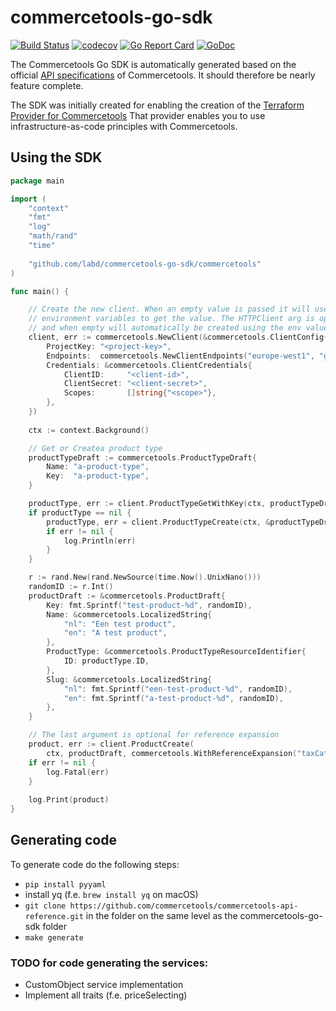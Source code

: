 # commercetools-go-sdk

[![Build Status](https://github.com/labd/commercetools-go-sdk/workflows/Go%20Tests/badge.svg)](https://github.com/labd/commercetools-go-sdk/workflows/)
[![codecov](https://codecov.io/gh/LabD/commercetools-go-sdk/branch/master/graph/badge.svg)](https://codecov.io/gh/LabD/commercetools-go-sdk)
[![Go Report Card](https://goreportcard.com/badge/github.com/labd/commercetools-go-sdk)](https://goreportcard.com/report/github.com/labd/commercetools-go-sdk)
[![GoDoc](https://godoc.org/github.com/labd/commercetools-go-sdk?status.svg)](https://godoc.org/github.com/labd/commercetools-go-sdk)

The Commercetools Go SDK is automatically generated based on the official [API specifications](https://github.com/commercetools/commercetools-api-reference) 
of Commercetools. It should therefore be nearly feature complete.

The SDK was initially created for enabling the creation of the
[Terraform Provider for Commercetools](https://github.com/labd/terraform-provider-commercetools) 
That provider enables you to use infrastructure-as-code principles with Commercetools.


## Using the SDK


```go
package main

import (
    "context"
    "fmt"
    "log"
    "math/rand"
    "time"
    
    "github.com/labd/commercetools-go-sdk/commercetools"
)

func main() {

    // Create the new client. When an empty value is passed it will use the CTP_*
    // environment variables to get the value. The HTTPClient arg is optional,
    // and when empty will automatically be created using the env values.
    client, err := commercetools.NewClient(&commercetools.ClientConfig{
        ProjectKey: "<project-key>",
        Endpoints:  commercetools.NewClientEndpoints("europe-west1", "gcp"),
        Credentials: &commercetools.ClientCredentials{
            ClientID:     "<client-id>",
            ClientSecret: "<client-secret>",
            Scopes:       []string{"<scope>"},
        },
    })
    
    ctx := context.Background()

    // Get or Createa product type
    productTypeDraft := commercetools.ProductTypeDraft{
        Name: "a-product-type",
        Key:  "a-product-type",
    }

    productType, err := client.ProductTypeGetWithKey(ctx, productTypeDraft.Key)
    if productType == nil {
        productType, err = client.ProductTypeCreate(ctx, &productTypeDraft)
        if err != nil {
            log.Println(err)
        }
    }

    r := rand.New(rand.NewSource(time.Now().UnixNano()))
    randomID := r.Int()
    productDraft := &commercetools.ProductDraft{
        Key: fmt.Sprintf("test-product-%d", randomID),
        Name: &commercetools.LocalizedString{
            "nl": "Een test product",
            "en": "A test product",
        },
        ProductType: &commercetools.ProductTypeResourceIdentifier{
            ID: productType.ID,
        },
        Slug: &commercetools.LocalizedString{
            "nl": fmt.Sprintf("een-test-product-%d", randomID),
            "en": fmt.Sprintf("a-test-product-%d", randomID),
        },
    }

    // The last argument is optional for reference expansion
    product, err := client.ProductCreate(
        ctx, productDraft, commercetools.WithReferenceExpansion("taxCategory"))
    if err != nil {
        log.Fatal(err)
    }
    
    log.Print(product)
}
```

## Generating code

To generate code do the following steps:
- `pip install pyyaml`
- install yq (f.e. `brew install yq` on macOS)
- `git clone https://github.com/commercetools/commercetools-api-reference.git` in the folder on the same level as the commercetools-go-sdk folder
- `make generate`


### TODO for code generating the services:
- CustomObject service implementation
- Implement all traits (f.e. priceSelecting)

